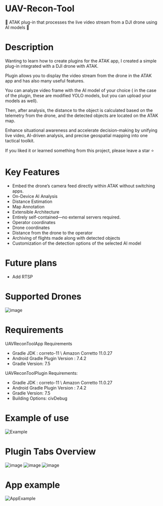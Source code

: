 # UAV-Recon-Tool
:milky_way: ATAK plug-in that processes the live video stream from a DJI drone using AI models :milky_way:

# Description
Wanting to learn how to create plugins for the ATAK app, I created a simple plug-in integrated with a DJI drone with ATAK.


Plugin allows you to display the video stream from the drone in the ATAK app and has also many useful features.


You can analyze video frame with the AI model of your choice ( in the case of the plugin, these are modified YOLO models, but you can upload your models as well).


Then, after analysis, the distance to the object is calculated based on the telemetry from the drone, and the detected objects are located on the ATAK map. 

Enhance situational awareness and accelerate decision-making by unifying live video, AI-driven analysis, and precise geospatial mapping into one tactical toolkit.

If you liked it or learned something from this project, please leave a star ⭐


# Key Features
- Embed the drone’s camera feed directly within ATAK without switching apps.
- On-Device AI Analysis
- Distance Estimation
- Map Annotation
- Extensible Architecture
- Entirely self-contained—no external servers required.
- Operator coordinates
- Drone coordinates
- Distance from the drone to the operator
- Archiving of flights made along with detected objects
- Customization of the detection options of the selected AI model

# Future plans
- Add RTSP

# Supported Drones
![image](https://github.com/user-attachments/assets/a3145583-e01d-4f9f-9a52-827c33d0abe9)


# Requirements

  UAVReconToolApp Requirements
  -	Gradle JDK : correto-11 \ Amazon Corretto 11.0.27
  -	Android Gradle Plugin Version : 7.4.2
  -	Gradle Version: 7.5
    
  UAVReconToolPlugin Requirements:
  - Gradle JDK : correto-11 \ Amazon Corretto 11.0.27
  - Android Gradle Plugin Version : 7.4.2
  - Gradle Version: 7.5
  - Building Options: civDebug
    
# Example of use
![Example](https://github.com/user-attachments/assets/1a476412-a710-49bf-afcd-595862f3cfcb)


# Plugin Tabs Overview
![image](https://github.com/user-attachments/assets/68e8cf2b-8cc0-49d5-a395-ea00de2d2497)
![image](https://github.com/user-attachments/assets/b69b4b44-c8f5-4321-b451-57b798d3197c)
![image](https://github.com/user-attachments/assets/46af7cec-1e50-4be1-9bc2-f35ae3430a99)

# App example
![AppExample](https://github.com/user-attachments/assets/b6e95847-379f-4c53-a4e1-fa731f7365b2)





